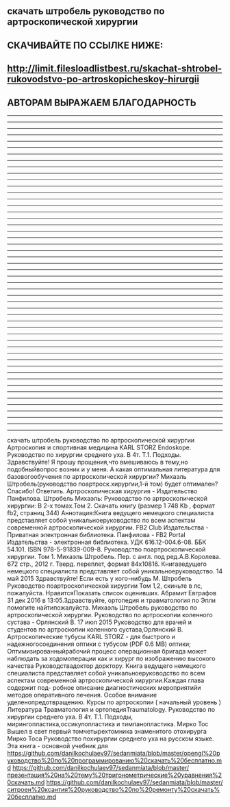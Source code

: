 скачать штробель руководство по артроскопической хирургии
--------------------------------------------------
СКАЧИВАЙТЕ ПО ССЫЛКЕ НИЖЕ:
--------------------------------------------------
http://limit.filesloadlistbest.ru/skachat-shtrobel-rukovodstvo-po-artroskopicheskoy-hirurgii
--------------------------------------------------
АВТОРАМ ВЫРАЖАЕМ БЛАГОДАРНОСТЬ
--------------------------------------------------
--------------------------------------------------
--------------------------------------------------
--------------------------------------------------
--------------------------------------------------
--------------------------------------------------
--------------------------------------------------
--------------------------------------------------
--------------------------------------------------
--------------------------------------------------
--------------------------------------------------
--------------------------------------------------
--------------------------------------------------
--------------------------------------------------
--------------------------------------------------
--------------------------------------------------
--------------------------------------------------
--------------------------------------------------
--------------------------------------------------
--------------------------------------------------
--------------------------------------------------
--------------------------------------------------
--------------------------------------------------
--------------------------------------------------
--------------------------------------------------
--------------------------------------------------
--------------------------------------------------
--------------------------------------------------
--------------------------------------------------
--------------------------------------------------
--------------------------------------------------
--------------------------------------------------
--------------------------------------------------
--------------------------------------------------
--------------------------------------------------
--------------------------------------------------
--------------------------------------------------
--------------------------------------------------
--------------------------------------------------
--------------------------------------------------
--------------------------------------------------
--------------------------------------------------
--------------------------------------------------
--------------------------------------------------
--------------------------------------------------
--------------------------------------------------
--------------------------------------------------
--------------------------------------------------
--------------------------------------------------
--------------------------------------------------
--------------------------------------------------
скачать штробель руководство по артроскопической хирургии Артроскопия и спортивная медицина  KARL STORZ Endoskope. Руководство по хирургии среднего уха. В 4т. Т.1. Подходы. Здравствуйте! Я прошу прощения,что вмешиваюсь в тему,но подобныйвопрос возник и у меня. А какая оптимальная литература для базовогообучения по артроскопической хирургии? Михаэль Штробель(руководство поартроск.хирургии,1-й том) будет оптимален? Спасибо!  Ответить. Артроскопическая хирургия - Издательство Панфилова. Штробель Михаэль: Руководство по артроскопической хирургии: В 2-х томах.Том 2. Скачать книгу (размер 1 748 Kb , формат fb2, страниц 344) Аннотация:Книга ведущего немецкого специалиста представляет собой уникальноеруководство по всем аспектам современной артроскопической хирургии. FB2 Club Издательства - Приватная электронная библиотека. Панфилова - FB2 Portal Издательства - электронная библиотека. УДК 616.12-004.6-08. ББК 54.101. ISBN 978-5-91839-009-8. Руководство поартроскопической хирургии. Том 1. Михаэль Штробель. Пер. с англ. под ред.А.В.Королева. 672 стр., 2012 г. Тверд. переплет, формат 84х10816. Книгаведущего немецкого специалиста представляет собой уникальноеруководство. 14 май 2015  Здравствуйте! Если есть у кого-нибудь М. Штробель Руководство поартроскопической хирургии Том 1,2, скиньте в лс, пожалуйста. НравитсяПоказать список оценивших. Абрамит Евграфов 31 дек 2016 в 13:05.Здравствуйте, ортопедия и травматология по Эпли помогите найтипожалуйста. Михаэль Штробель руководство по артроскопической хирургии. Руководство по артроскопии коленного сустава - Орлянский В. 17 июл 2015  Руководство для врачей и студентов по артроскопии коленного сустава,Орлянский В. Артроскопические тубусы KARL STORZ - для быстрого и надежногосоединения оптики с тубусом (PDF  0.6 MB)  оптики; Оптимизированныйрабочий процесс  операционная бригада может наблюдать за ходомоперации как и хирург по изображению высокого качества  Руководствадоктор дорктору. Книга ведущего немецкого специалиста представляет собой уникальноеруководство по всем аспектам современной артроскопической хирургии.Каждая глава содержит под- робное описание диагностических мероприятийи методов оперативного лечения. Особое внимание уделенопредотвращению. Курсы по артроскопии ( начальный уровень )
Литература  Травматология и ортопедияTraumatology. Руководство по хирургии среднего уха. В 4т. Т.1. Подходы, мирингопластика,оссикулопластика и тимпанопластика. Мирко Тос Вышел в свет первый томчетырехтомника знаменитого отохирурга Мирко Тоса Руководство похирургии среднего уха на русском языке. Эта книга - основной учебник для
https://github.com/danilkochulaev97/sedanmiata/blob/master/opengl%20руководство%20по%20программированию%20скачать%20бесплатно.md
https://github.com/danilkochulaev97/sedanmiata/blob/master/презентация%20на%20тему%20тригонометрические%20уравнения%20скачать.md
https://github.com/danilkochulaev97/sedanmiata/blob/master/ситроен%20ксантия%20руководство%20по%20ремонту%20скачать%20бесплатно.md